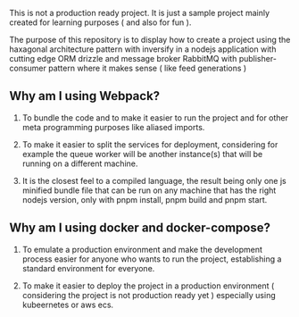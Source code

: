 This is not a production ready project. It is just a sample project mainly
created for learning purposes ( and also for fun ).

The purpose of this repository is to display
how to create a project using the haxagonal architecture pattern with inversify
in a nodejs application with cutting edge ORM drizzle and message broker RabbitMQ
with publisher-consumer pattern where it makes sense ( like feed generations )

## Why am I using Webpack?

1. To bundle the code and to make it easier to run the project and for other meta programming purposes like aliased imports.

2. To make it easier to split the services for deployment, considering for example the queue worker will be another instance(s) that will be running on a different machine.

3. It is the closest feel to a compiled language, the result being only one js minified bundle file that can be run on any machine that has the right nodejs version, only with pnpm install, pnpm build and pnpm start.

## Why am I using docker and docker-compose?

1. To emulate a production environment and make the development process easier for anyone who wants to run the project, establishing a standard environment for everyone.

2. To make it easier to deploy the project in a production environment ( considering the project is not production ready yet ) especially using kubeernetes or aws ecs.

